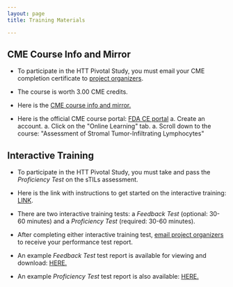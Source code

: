 ```yaml
---
layout: page
title: Training Materials 

---
```


## CME Course Info and Mirror

* To participate in the HTT Pivotal Study, you must email your CME completion certificate to [project organizers](./team.md).

* The course is worth 3.00 CME credits.

* Here is the [CME course info and mirror.](training-2023/cmeCourse.md)

* Here is the official CME course portal: [FDA CE portal](https://ceportal.fda.gov/)
    a. Create an account.
    a. Click on the "Online Learning" tab.
    a. Scroll down to the course: "Assessment of Stromal Tumor-Infiltrating Lymphocytes"

## Interactive Training

* To participate in the HTT Pivotal Study, you must take and pass the *Proficiency Test* on the sTILs assessment.

* Here is the link with instructions to get started on the interactive training: [LINK](training-2023/interactiveTraining-gettingStarted.md).

* There are two interactive training tests: a *Feedback Test* (optional: 30-60 minutes) and a *Proficiency Test* (required: 30-60 minutes).

* After completing either interactive training test, [email project organizers](team.md) to receive your performance test report.

* An example *Feedback Test* test report is available for viewing and download: [HERE.](training-2023/pdfs/testReport-example-feedback1.pdf)  

* An example *Proficiency Test* test report is also available: [HERE.](training-2023/pdfs/testReport-example-proficiency1.pdf)  


 

